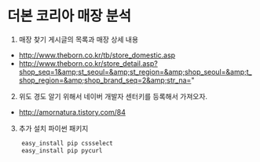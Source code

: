 # 더본 코리아 매장 분석



1. 매장 찾기 게시글의 목록과 매장 상세 내용
* http://www.theborn.co.kr/tb/store_domestic.asp
* http://www.theborn.co.kr/store_detail.asp?shop_seq=1&amp;st_seoul=&amp;st_region=&amp;shop_seoul=&amp;t_shop_region=&amp;shop_brand_seq=2&amp;str_na="

2. 위도 경도 알기 위해서 네이버 개발자 센터키를 등록해서 가져오자.
* http://amornatura.tistory.com/84

3. 추가 설치 파이썬 패키지 
```bash
	easy_install pip cssselect
	easy_install pip pycurl
```
